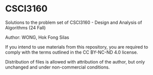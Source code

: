 # CSCI3160
Solutions to the problem set of CSCI3160 - Design and Analysis of Algorithms (24 Fall)

Author: WONG, Hok Fong Silas

If you intend to use materials from this repository, you are required to comply with the terms outlined in the CC BY-NC-ND 4.0 license.

Distribution of files is allowed with attribution of the author, but only unchanged and under non-commercial conditions.
